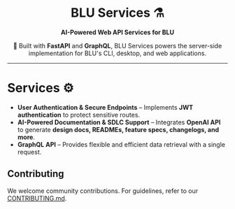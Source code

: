 
<h1 align="center">BLU Services ⚗️</h1>

<p align="center">
  <b>AI-Powered Web API Services for BLU</b>
</p>

<p align="center">
  🚀 Built with <b>FastAPI</b> and <b>GraphQL</b>, BLU Services powers the server-side implementation for BLU's CLI, desktop, and web applications.
</p>

---

# Services ⚙️

- **User Authentication & Secure Endpoints** – Implements **JWT authentication** to protect sensitive routes.
- **AI-Powered Documentation & SDLC Support** – Integrates **OpenAI API** to generate **design docs, READMEs, feature specs, changelogs, and more**.
- **GraphQL API** – Provides flexible and efficient data retrieval with a single request.

## Contributing

We welcome community contributions. For guidelines, refer to our [CONTRIBUTING.md](./CONTRIBUTING.md).
